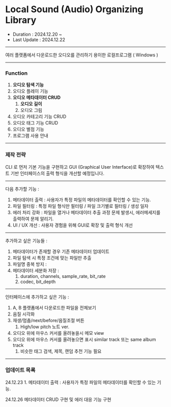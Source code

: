 # Local Sound (Audio) Organizing Library

- Duration : 2024.12.20 ~ 
- Last Update : 2024.12.22
---

여러 플랫폼에서 다운로드한 오디오를 관리하기 용이한 로컬프로그램 ( Windows )

---
### Function
1. **오디오 탐색 기능**
2. 오디오 플레이 기능
3. **오디오 메타데이터 CRUD**
   1. **오디오 길이**
   2. 오디오 그림
4. 오디오 카테고리 기능 CRUD
5. 오디오 태그 기능 CRUD
6. 오디오 별점 기능
7. 프로그램 사용 안내

---
### 제작 전략
CLI 로 먼저 기본 기능을 구현하고 GUI (Graphical User Interface)로 확장하여 텍스트 기반 인터페이스의 출력 형식을 개선할 예정입니다.

---

다음 추가할 기능 :
1. 메타데이터 출력 : 사용자가 특정 파일의 메타데이터를 확인할 수 있는 기능.
2. 파일 필터링 : 특정 파일 형식만 필터링 / 파일 크기별로 필터링 / 생성 일자
3. 에러 처리 강화 : 파일을 열거나 메타데이터 추출 과정 문제 발생시, 에러메세지를 출력하여 문제 알리기.
4. UI / UX 개선 : 사용자 경험을 위해 GUI로 확장 및 출력 형식 개선
---
추가하고 싶은 기능들 : 
1. 메타데이터가 존재할 경우 기존 메타데이터 업데이트
2. 파일 탐색 시 특정 조건에 맞는 파일만 추출
3. 파일명 중복 방지 : 
4. 메타데이터 세분화 저장 :
   1. duration, channels, sample_rate, bit_rate
   2. codec, bit_depth
---
인터페이스에 추가하고 싶은 기능 : 
1. A, B 플랫폼에서 다운로드한 파일을 전체보기
2. 음질 시각화
3. 재생/멈춤/next/before/음질조절 버튼
     1. High/low pitch 노트 ver.
4. 오디오 위에 마우스 커서를 올려놓을시 메모 view
5. 오디오 위에 마우스 커서를 올려놓으면 표시 similar track 또는 same album track
    1. 비슷한 태그 검색, 제목, 랜덤 추천 기능 필요

---

### 업데이트 목록

24.12.23 1. 메타데이터 출력 : 사용자가 특정 파일의 메타데이터를 확인할 수 있는 기능.

24.12.26 메타데이터 CRUD 구현 및 에러 대응 기능 구현